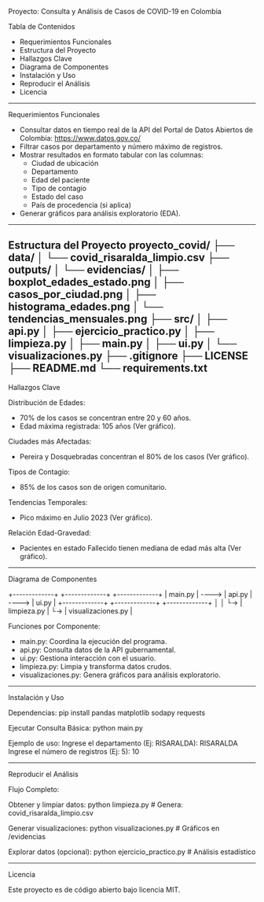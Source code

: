 Proyecto: Consulta y Análisis de Casos de COVID-19 en Colombia

Tabla de Contenidos
- Requerimientos Funcionales
- Estructura del Proyecto
- Hallazgos Clave
- Diagrama de Componentes
- Instalación y Uso
- Reproducir el Análisis
- Licencia

------------------------------------------------------------

Requerimientos Funcionales
- Consultar datos en tiempo real de la API del Portal de Datos Abiertos de Colombia: https://www.datos.gov.co/
- Filtrar casos por departamento y número máximo de registros.
- Mostrar resultados en formato tabular con las columnas:
  - Ciudad de ubicación
  - Departamento
  - Edad del paciente
  - Tipo de contagio
  - Estado del caso
  - País de procedencia (si aplica)
- Generar gráficos para análisis exploratorio (EDA).

------------------------------------------------------------

Estructura del Proyecto
proyecto_covid/
├── data/
│   └── covid_risaralda_limpio.csv
├── outputs/
│   └── evidencias/
│       ├── boxplot_edades_estado.png
│       ├── casos_por_ciudad.png
│       ├── histograma_edades.png
│       └── tendencias_mensuales.png
├── src/
│   ├── api.py
│   ├── ejercicio_practico.py
│   ├── limpieza.py
│   ├── main.py
│   ├── ui.py
│   └── visualizaciones.py
├── .gitignore
├── LICENSE
├── README.md
└── requirements.txt
------------------------------------------------------------

Hallazgos Clave

Distribución de Edades:
- 70% de los casos se concentran entre 20 y 60 años.
- Edad máxima registrada: 105 años (Ver gráfico).

Ciudades más Afectadas:
- Pereira y Dosquebradas concentran el 80% de los casos (Ver gráfico).

Tipos de Contagio:
- 85% de los casos son de origen comunitario.

Tendencias Temporales:
- Pico máximo en Julio 2023 (Ver gráfico).

Relación Edad-Gravedad:
- Pacientes en estado Fallecido tienen mediana de edad más alta (Ver gráfico).

------------------------------------------------------------

Diagrama de Componentes

+-------------+       +-------------+       +-------------+
|   main.py   | ----> |   api.py    | ----> |   ui.py     |
+-------------+       +-------------+       +-------------+
       │                     │
       └-> | limpieza.py |   └-> | visualizaciones.py |

Funciones por Componente:
- main.py: Coordina la ejecución del programa.
- api.py: Consulta datos de la API gubernamental.
- ui.py: Gestiona interacción con el usuario.
- limpieza.py: Limpia y transforma datos crudos.
- visualizaciones.py: Genera gráficos para análisis exploratorio.

------------------------------------------------------------

Instalación y Uso

Dependencias:
pip install pandas matplotlib sodapy requests

Ejecutar Consulta Básica:
python main.py

Ejemplo de uso:
Ingrese el departamento (Ej: RISARALDA): RISARALDA
Ingrese el número de registros (Ej: 5): 10

------------------------------------------------------------

Reproducir el Análisis

Flujo Completo:

Obtener y limpiar datos:
python limpieza.py  # Genera: covid_risaralda_limpio.csv

Generar visualizaciones:
python visualizaciones.py  # Gráficos en /evidencias

Explorar datos (opcional):
python ejercicio_practico.py  # Análisis estadístico

------------------------------------------------------------

Licencia

Este proyecto es de código abierto bajo licencia MIT.
